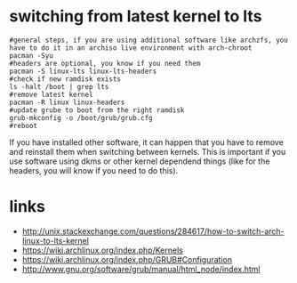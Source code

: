 # switching from latest kernel to lts

```
#general steps, if you are using additional software like archzfs, you have to do it in an archiso live environment with arch-chroot
pacman -Syu
#headers are optional, you know if you need them
pacman -S linux-lts linux-lts-headers
#check if new ramdisk exists
ls -halt /boot | grep lts
#remove latest kernel
pacman -R linux linux-headers
#update grube to boot from the right ramdisk
grub-mkconfig -o /boot/grub/grub.cfg
#reboot
```

If you have installed other software, it can happen that you have to remove and reinstall them when switching between kernels.
This is important if you use software using dkms or other kernel dependend things (like for the headers, you will know if you need to do this).

# links

* http://unix.stackexchange.com/questions/284617/how-to-switch-arch-linux-to-lts-kernel
* https://wiki.archlinux.org/index.php/Kernels
* https://wiki.archlinux.org/index.php/GRUB#Configuration
* http://www.gnu.org/software/grub/manual/html_node/index.html

